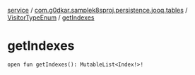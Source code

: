 [service](../../index.md) / [com.g0dkar.samplek8sproj.persistence.jooq.tables](../index.md) / [VisitorTypeEnum](index.md) / [getIndexes](./get-indexes.md)

# getIndexes

`open fun getIndexes(): MutableList<Index!>!`